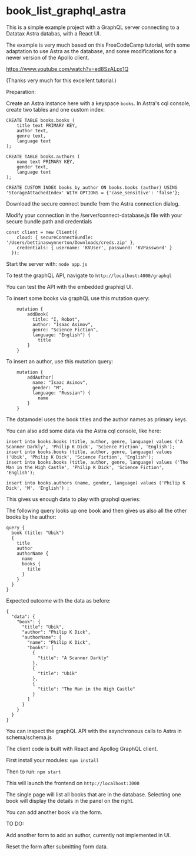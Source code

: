 # book_list_graphql_astra

This is a simple example project with a GraphQL server connecting to a Datatax Astra databas, with a React UI.

The example is very much based on this FreeCodeCamp tutorial, with some adaptation to use Astra as the database, and some modifications for a newer version of the Apollo client. 

https://www.youtube.com/watch?v=ed8SzALpx1Q

(Thanks very much for this excellent tutorial.)

Preparation:

Create an Astra instance here with a keyspace `books`.
In Astra's cql console, create two tables and one custom index:

```
CREATE TABLE books.books (
    title text PRIMARY KEY,
    author text,
    genre text,
    language text
);

CREATE TABLE books.authors (
    name text PRIMARY KEY,
    gender text,
    language text
);

CREATE CUSTOM INDEX books_by_author ON books.books (author) USING 'StorageAttachedIndex' WITH OPTIONS = {'case_sensitive': 'false'};
```

Download the secure connect bundle from the Astra connection dialog.

Modify your connection in the /server/connect-database.js file with your secure bundle path and credentials

```
const client = new Client({
    cloud: { secureConnectBundle: '/Users/bettinaswynnerton/Downloads/creds.zip' },
    credentials: { username: 'KVUser', password: 'KVPassword' }
  });
```

Start the server with: `node app.js`

To test the graphQL API, navigate to `http://localhost:4000/graphql`

You can test the API with the embedded graphiql UI.

To insert some books via graphQL use this mutation query:

```
    mutation {
        addBook(
          title: "I, Robot", 
          author: "Isaac Asimov", 
          genre: "Science Fiction", 
          language: "English") {
            title
        }
    }
```

To insert an author, use this mutation query:

```
    mutation {
        addAuthor(
          name: "Isaac Asimov", 
          gender: "M", 
          language: "Russian") {
            name
        }
    }
```

The datamodel uses the book titles and the author names as primary keys. 

You can also add some data via the Astra cql console, like here:

```
insert into books.books (title, author, genre, language) values ('A Scanner Darkly', 'Philip K Dick', 'Science Fiction', 'English');
insert into books.books (title, author, genre, language) values ('Ubik', 'Philip K Dick', 'Science Fiction', 'English');
insert into books.books (title, author, genre, language) values ('The Man in the High Castle', 'Philip K Dick', 'Science Fiction', 'English');

insert into books.authors (name, gender, language) values ('Philip K Dick', 'M', 'English') ;
```

This gives us enough data to play with graphql queries:

The following query looks up one book and then gives us also all the other books by the author:

```
query {
  book (title: "Ubik")
  {
    title 
    author
    authorName {
	  name
      books {
        title
      }
    }
  }
}
```

Expected outcome with the data as before:

```
{
  "data": {
    "book": {
      "title": "Ubik",
      "author": "Philip K Dick",
      "authorName": {
        "name": "Philip K Dick",
        "books": [
          {
            "title": "A Scanner Darkly"
          },
          {
            "title": "Ubik"
          },
          {
            "title": "The Man in the High Castle"
          }
        ]
      }
    }
  }
}
```

You can inspect the graphQL API with the asynchronous calls to Astra in schema/schema.js

The client code is built with React and Apollog GraphQL client.

First install your modules: `npm install`

Then to run: `npm start`

This will launch the frontend on `http://localhost:3000`

The single page will list all books that are in the database. Selecting one book will display the details in the panel on the right. 

You can add another book via the form. 

TO DO:

Add another form to add an author, currently not implemented in UI.

Reset the form after submitting form data. 





